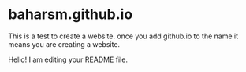 # baharsm.github.io
This is a test to create a website. once you add github.io to the name it means you are creating a website. 

Hello!  I am editing your README file.
